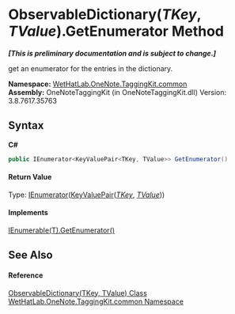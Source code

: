 # ObservableDictionary(*TKey*, *TValue*).GetEnumerator Method 
 _**\[This is preliminary documentation and is subject to change.\]**_

get an enumerator for the entries in the dictionary.

**Namespace:**&nbsp;<a href="bcdbab9c-63d1-48a4-6937-af53fb8d9a55.md">WetHatLab.OneNote.TaggingKit.common</a><br />**Assembly:**&nbsp;OneNoteTaggingKit (in OneNoteTaggingKit.dll) Version: 3.8.7617.35763

## Syntax

**C#**<br />
``` C#
public IEnumerator<KeyValuePair<TKey, TValue>> GetEnumerator()
```


#### Return Value
Type: <a href="http://msdn2.microsoft.com/en-us/library/78dfe2yb" target="_blank">IEnumerator</a>(<a href="http://msdn2.microsoft.com/en-us/library/5tbh8a42" target="_blank">KeyValuePair</a>(<a href="b95e4b9e-1bee-ddc0-1db7-61a35069e23a.md">*TKey*</a>, <a href="b95e4b9e-1bee-ddc0-1db7-61a35069e23a.md">*TValue*</a>))<br />

#### Implements
<a href="http://msdn2.microsoft.com/en-us/library/s793z9y2" target="_blank">IEnumerable(T).GetEnumerator()</a><br />

## See Also


#### Reference
<a href="b95e4b9e-1bee-ddc0-1db7-61a35069e23a.md">ObservableDictionary(TKey, TValue) Class</a><br /><a href="bcdbab9c-63d1-48a4-6937-af53fb8d9a55.md">WetHatLab.OneNote.TaggingKit.common Namespace</a><br />